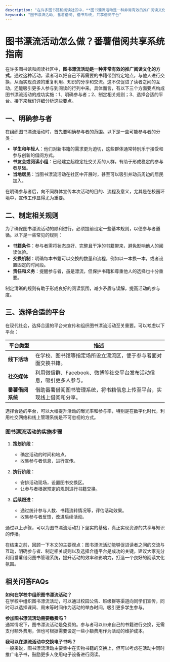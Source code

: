 ```yaml
---
description: "在许多图书馆和阅读社区中，**图书漂流活动是一种非常有效的推广阅读文化的方式**。通过这种活动，读者可以把自己不再需要的书籍带到特定地点，与他人进行交换，从而实现资源的重复利用、知识的分享和交流。这不仅促进了读者之间的互动，还能吸引更多人参与到阅读的行列中来。具体而言，有以下三个方面要点构成图书漂流活动的成功实施：1、明确参与者；2、制定相关规则；3、选择合适的平台。接下来我们详细分析这些要点。"
keywords: "图书漂流活动, 番薯借阅, 借书系统, 共享借阅平台"
---
```

# 图书漂流活动怎么做？番薯借阅共享系统指南

在许多图书馆和阅读社区中，**图书漂流活动是一种非常有效的推广阅读文化的方式**。通过这种活动，读者可以把自己不再需要的书籍带到特定地点，与他人进行交换，从而实现资源的重复利用、知识的分享和交流。这不仅促进了读者之间的互动，还能吸引更多人参与到阅读的行列中来。具体而言，有以下三个方面要点构成图书漂流活动的成功实施：1、明确参与者；2、制定相关规则；3、选择合适的平台。接下来我们详细分析这些要点。

## **一、明确参与者**

在组织图书漂流活动时，首先要明确参与者的范围。以下是一些可能参与者的分类：

- **学生和年轻人**：他们对新书籍的需求更为迫切，这些群体通常特别乐于接受和参与创新的借阅方式。
- **书友会或阅读小组**：已经建立起稳定社交关系的人群，有助于形成稳定的参与者基础。
- **当地居民**：当图书漂流活动在社区中开展时，甚至可以吸引并动员周边的居民加入。

在明确参与者后，向不同群体宣传本次活动的目的、流程及意义，尤其是在校园环境中，宣传工作显得尤为重要。

## **二、制定相关规则**

为了确保图书漂流活动的顺利进行，必须提前设定一些基本规则，以便参与者遵循。以下是一些常见的规则：

- **书籍条件**：参与者需将状态良好、完整且干净的书籍带来，避免影响他人的阅读体验。
- **交换机制**：明确每本书籍可以交换的数量和流程，例如以一本换一本，或者设置固定的时间段。
- **责任和义务**：提醒参与者，虽是漂流，但保护书籍和尊重他人的选择也十分重要。

制定清晰的规则有助于形成良好的阅读氛围，减少矛盾与误解，提高活动的参与度。

## **三、选择合适的平台**

在现代社会，选择合适的平台来宣传和组织图书漂流活动至关重要。可以考虑以下平台：

| 平台类型         | 描述                                         |
| ---------------- | -------------------------------------------- |
| **线下活动**     | 在学校、图书馆等指定场所设立漂流区，便于参与者面对面交换书籍。 |
| **社交媒体**     | 利用微信群、Facebook、微博等社交平台发布活动信息，吸引更多人参与。 |
| **番薯借阅系统** | 借助番薯借阅图书管理系统，将书籍信息上传至平台，实现线上借阅和分享。 |

选择合适的平台，可以大幅提升活动的曝光率和参与率，特别是在数字化时代，利用社交网络和线上管理系统是不可忽视的方式。

### 图书漂流活动的实施步骤

1. **策划阶段**：
   - 确定活动的时间和地点。
   - 收集参与者信息，进行宣传。

2. **执行阶段**：
   - 安排活动现场，设置图书交换区。
   - 让参与者根据预定的规则进行书籍交换。

3. **后续跟进**：
   - 通过统计参与人数、书籍流转情况等，评估活动效果。
   - 收集参与者反馈，改进后续活动。

通过以上步骤，可以为图书漂流活动打下坚实的基础，真正实现资源的共享与知识的传播。

在结束之前，回顾一下本文的主要观点：图书漂流活动能够促进读者之间的交流与互动，明确参与者、制定相关规则以及选择合适平台是成功的关键。建议大家充分利用番薯借阅图书管理系统，提升活动的效率和影响力，打造一个良好的阅读文化氛围。

## 相关问答FAQs

**如何在学校中组织图书漂流活动？**  
在学校中组织图书漂流活动，可以通过校园公告、班级群等渠道向同学们宣传，同时可以选择课间、周末等时间作为活动的举办时间，吸引更多学生参与。

**参加图书漂流活动需要缴费吗？**  
通常情况下，图书漂流活动是免费的。参与者可以带来自己的书籍进行交换，无需支付额外费用，但也可根据需要设定一些小额费用作为活动的维护成本。

**我可以在漂流活动中交换电子书吗？**  
一般来说，图书漂流活动主要集中在实物书籍的交换上，但可以考虑在活动中同时推广电子书，鼓励更多人使用电子设备进行阅读。
